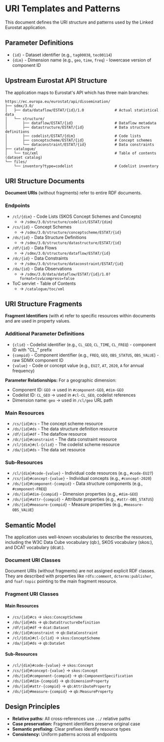 # URI Templates and Patterns

This document defines the URI structure and patterns used by the Linked Eurostat application.

## Parameter Definitions

- `{id}` - Dataset identifier (e.g., `tag00038`, `tec00114`)
- `{dim}` - Dimension name (e.g., `geo`, `time`, `freq`) - lowercase version of component ID

## Upstream Eurostat API Structure

The application maps to Eurostat's API which has three main branches:

```
https://ec.europa.eu/eurostat/api/dissemination/
├── sdmx/3.0/
│   ├── data/dataflow/ESTAT/{id}/1.0              # Actual statistical data
│   └── structure/
│       ├── dataflow/ESTAT/{id}                   # Dataflow metadata
│       ├── datastructure/ESTAT/{id}              # Data structure definitions
│       ├── codelist/ESTAT/{dim}                  # Code lists
│       ├── conceptscheme/ESTAT/{id}              # Concept schemes
│       └── dataconstraint/ESTAT/{id}             # Data constraints
├── catalogue/
│   └── toc/xml                                   # Table of contents (dataset catalog)
└── files/
    └── inventory?type=codelist                   # Codelist inventory
```

## URI Structure Documents

**Document URIs** (without fragments) refer to entire RDF documents.

### Endpoints

- `/cl/{dim}` - Code Lists (SKOS Concept Schemes and Concepts)
  - → `/sdmx/3.0/structure/codelist/ESTAT/{dim}`
- `/cs/{id}` - Concept Schemes
  - → `/sdmx/3.0/structure/conceptscheme/ESTAT/{id}`
- `/ds/{id}` - Data Structure Definitions
  - → `/sdmx/3.0/structure/datastructure/ESTAT/{id}`
- `/df/{id}` - Data Flows
  - → `/sdmx/3.0/structure/dataflow/ESTAT/{id}`
- `/dc/{id}` - Data Constraints
  - → `/sdmx/3.0/structure/dataconstraint/ESTAT/{id}`
- `/da/{id}` - Data Observations
  - → `/sdmx/3.0/data/dataflow/ESTAT/{id}/1.0?format=tsv&compress=false`
- ToC servlet - Table of Contents
  - → `/catalogue/toc/xml`

## URI Structure Fragments

**Fragment Identifiers** (with `#`) refer to specific resources within documents and are used in property values.

### Additional Parameter Definitions

- `{clid}` - Codelist identifier (e.g., `CL_GEO`, `CL_TIME`, `CL_FREQ`) - component ID with "CL_" prefix
- `{compid}` - Component identifier (e.g., `FREQ`, `GEO`, `OBS_STATUS`, `OBS_VALUE`) - raw SDMX component ID
- `{value}` - Code or concept value (e.g., `EU27`, `AT`, `2020`, `A` for annual frequency)

**Parameter Relationships:** For a geographic dimension:
- Component ID: `GEO` → used in `#component-GEO`, `#dim-GEO`
- Codelist ID: `CL_GEO` → used in `#cl-CL_GEO`, codelist references
- Dimension name: `geo` → used in `/cl/geo` URL path

### Main Resources
- `/cs/{id}#cs` - The concept scheme resource
- `/ds/{id}#ds` - The data structure definition resource
- `/df/{id}#df` - The dataflow resource
- `/dc/{id}#constraint` - The data constraint resource
- `/cl/{dim}#cl-{clid}` - The codelist scheme resource
- `/da/{id}#ds` - The data set resource

### Sub-Resources
- `/cl/{dim}#code-{value}` - Individual code resources (e.g., `#code-EU27`)
- `/cs/{id}#concept-{value}` - Individual concepts (e.g., `#concept-2020`)
- `/ds/{id}#component-{compid}` - Data structure components (e.g., `#component-FREQ`)
- `/ds/{id}#dim-{compid}` - Dimension properties (e.g., `#dim-GEO`)
- `/ds/{id}#attr-{compid}` - Attribute properties (e.g., `#attr-OBS_STATUS`)
- `/ds/{id}#measure-{compid}` - Measure properties (e.g., `#measure-OBS_VALUE`)

## Semantic Model

The application uses well-known vocabularies to describe the resources, including the W3C Data Cube vocabulary (qb:), SKOS vocabulary (skos:), and DCAT vocabulary (dcat:).

### Document URI Classes

Document URIs (without fragments) are not assigned explicit RDF classes. They are described with properties like `rdfs:comment`, `dcterms:publisher`, and `foaf:topic` pointing to the main fragment resource.

### Fragment URI Classes

#### Main Resources
- `/cs/{id}#cs` → `skos:ConceptScheme`
- `/ds/{id}#ds` → `qb:DataStructureDefinition`
- `/df/{id}#df` → `dcat:Dataset`
- `/dc/{id}#constraint` → `qb:DataConstraint`
- `/cl/{dim}#cl-{clid}` → `skos:ConceptScheme`
- `/da/{id}#ds` → `qb:DataSet`

#### Sub-Resources
- `/cl/{dim}#code-{value}` → `skos:Concept`
- `/cs/{id}#concept-{value}` → `skos:Concept`
- `/ds/{id}#component-{compid}` → `qb:ComponentSpecification`
- `/ds/{id}#dim-{compid}` → `qb:DimensionProperty`
- `/ds/{id}#attr-{compid}` → `qb:AttributeProperty`
- `/ds/{id}#measure-{compid}` → `qb:MeasureProperty`


## Design Principles

- **Relative paths:** All cross-references use `../` relative paths
- **Case preservation:** Fragment identifiers preserve original case
- **Semantic prefixing:** Clear prefixes identify resource types
- **Consistency:** Uniform patterns across all endpoints


